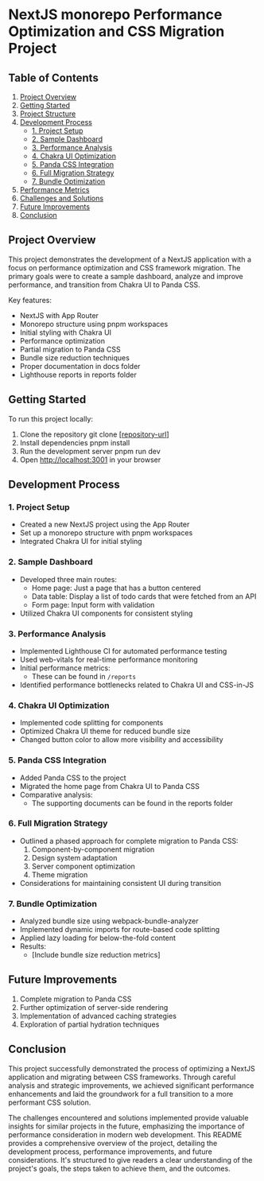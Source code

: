 # NextJS monorepo Performance Optimization and CSS Migration Project

## Table of Contents
1. [Project Overview](#project-overview)
2. [Getting Started](#getting-started)
3. [Project Structure](#project-structure)
4. [Development Process](#development-process)
   - [1. Project Setup](#1-project-setup)
   - [2. Sample Dashboard](#2-sample-dashboard)
   - [3. Performance Analysis](#3-performance-analysis)
   - [4. Chakra UI Optimization](#4-chakra-ui-optimization)
   - [5. Panda CSS Integration](#5-panda-css-integration)
   - [6. Full Migration Strategy](#6-full-migration-strategy)
   - [7. Bundle Optimization](#7-bundle-optimization)
5. [Performance Metrics](#performance-metrics)
6. [Challenges and Solutions](#challenges-and-solutions)
7. [Future Improvements](#future-improvements)
8. [Conclusion](#conclusion)

## Project Overview

This project demonstrates the development of a NextJS application with a focus on performance optimization and CSS framework migration. The primary goals were to create a sample dashboard, analyze and improve performance, and transition from Chakra UI to Panda CSS.

Key features:
- NextJS with App Router
- Monorepo structure using pnpm workspaces
- Initial styling with Chakra UI
- Performance optimization
- Partial migration to Panda CSS
- Bundle size reduction techniques
- Proper documentation in docs folder
- Lighthouse reports in reports folder

## Getting Started

To run this project locally:

1. Clone the repository
git clone [[repository-url](https://github.com/UncleChenna/rotate-monorepo)]
2. Install dependencies
    pnpm install
3. Run the development server
    pnpm run dev
4. Open [http://localhost:3001](http://localhost:3001) in your browser


## Development Process

### 1. Project Setup
- Created a new NextJS project using the App Router
- Set up a monorepo structure with pnpm workspaces
- Integrated Chakra UI for initial styling

### 2. Sample Dashboard
- Developed three main routes:
  - Home page: Just a page that has a button centered
  - Data table: Display a list of todo cards that were fetched from an API
  - Form page: Input form with validation
- Utilized Chakra UI components for consistent styling

### 3. Performance Analysis
- Implemented Lighthouse CI for automated performance testing
- Used web-vitals for real-time performance monitoring
- Initial performance metrics:
  - These can be found in `/reports`
- Identified performance bottlenecks related to Chakra UI and CSS-in-JS

### 4. Chakra UI Optimization
- Implemented code splitting for components
- Optimized Chakra UI theme for reduced bundle size
- Changed button color to allow more visibility and accessibility

### 5. Panda CSS Integration
- Added Panda CSS to the project
- Migrated the home page from Chakra UI to Panda CSS
- Comparative analysis:
  - The supporting documents can be found in the reports folder

### 6. Full Migration Strategy
- Outlined a phased approach for complete migration to Panda CSS:
  1. Component-by-component migration
  2. Design system adaptation
  3. Server component optimization
  4. Theme migration
- Considerations for maintaining consistent UI during transition

### 7. Bundle Optimization
- Analyzed bundle size using webpack-bundle-analyzer
- Implemented dynamic imports for route-based code splitting
- Applied lazy loading for below-the-fold content
- Results:
  - [Include bundle size reduction metrics]


## Future Improvements

1. Complete migration to Panda CSS
2. Further optimization of server-side rendering
3. Implementation of advanced caching strategies
4. Exploration of partial hydration techniques

## Conclusion

This project successfully demonstrated the process of optimizing a NextJS application and migrating between CSS frameworks. Through careful analysis and strategic improvements, we achieved significant performance enhancements and laid the groundwork for a full transition to a more performant CSS solution.

The challenges encountered and solutions implemented provide valuable insights for similar projects in the future, emphasizing the importance of performance consideration in modern web development.
This README provides a comprehensive overview of the project, detailing the development process, performance improvements, and future considerations. It's structured to give readers a clear understanding of the project's goals, the steps taken to achieve them, and the outcomes.